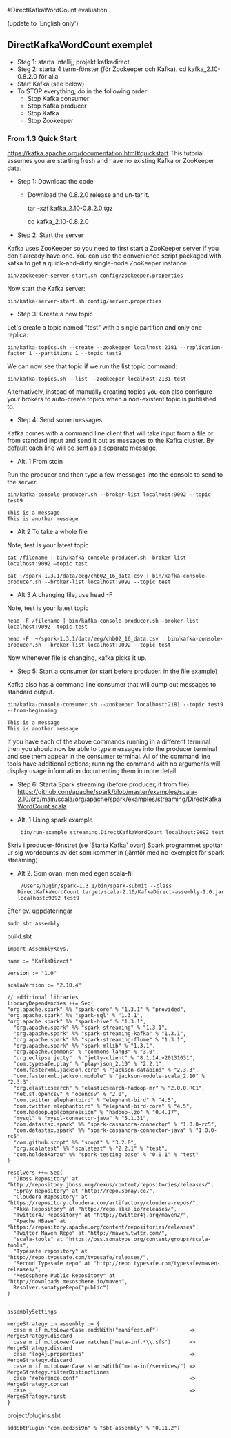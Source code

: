 #DirectKafkaWordCount evaluation

(update to 'English only')

## DirectKafkaWordCount exemplet
- Steg 1: starta Intellij, projekt kafkadirect
- Steg 2: starta 4 term-fönster (för Zookeeper och Kafka). cd kafka_2.10-0.8.2.0 för alla
- Start Kafka (see below)
- To STOP everything, do in the following order: 
    - Stop Kafka consumer
    - Stop Kafka producer
    - Stop Kafka
    - Stop Zookeeper
    
### From 1.3 Quick Start

https://kafka.apache.org/documentation.html#quickstart
This tutorial assumes you are starting fresh and have no existing Kafka or ZooKeeper data.

- Step 1: Download the code
    - Download the 0.8.2.0 release and un-tar it.
       
        tar -xzf kafka_2.10-0.8.2.0.tgz
       
        cd kafka_2.10-0.8.2.0

- Step 2: Start the server

Kafka uses ZooKeeper so you need to first start a ZooKeeper server if you don't already have one. You can use the convenience script packaged with kafka to get a quick-and-dirty single-node ZooKeeper instance.

    bin/zookeeper-server-start.sh config/zookeeper.properties

Now start the Kafka server:

    bin/kafka-server-start.sh config/server.properties

- Step 3: Create a new topic

Let's create a topic named "test" with a single partition and only one replica:

    bin/kafka-topics.sh --create --zookeeper localhost:2181 --replication-factor 1 --partitions 1 --topic test9

We can now see that topic if we run the list topic command:

    bin/kafka-topics.sh --list --zookeeper localhost:2181 test

Alternatively, instead of manually creating topics you can also configure your brokers to auto-create topics when a non-existent topic is published to.

- Step 4: Send some messages

Kafka comes with a command line client that will take input from a file or from standard input and send it out as messages to the Kafka cluster. By default each line will be sent as a separate message.

 - Alt. 1 From stdin
    
Run the producer and then type a few messages into the console to send to the server.

    bin/kafka-console-producer.sh --broker-list localhost:9092 --topic test9

    This is a message
    This is another message

 - Alt 2 To take a whole file

Note, test is your latest topic

    cat /filename | bin/kafka-console-producer.sh –broker-list localhost:9092 –topic test

    cat ~/spark-1.3.1/data/eeg/chb02_16_data.csv | bin/kafka-console-producer.sh --broker-list localhost:9092 --topic test

 - Alt 3 A changing file, use head -F

Note, test is your latest topic

    head -F /filename | bin/kafka-console-producer.sh –broker-list localhost:9092 –topic test

    head -F  ~/spark-1.3.1/data/eeg/chb02_16_data.csv | bin/kafka-console-producer.sh --broker-list localhost:9092 --topic test

Now whenever file is changing, kafka picks it up.

- Step 5: Start a consumer (or start before producer. in the file example)

Kafka also has a command line consumer that will dump out messages to standard output.

    bin/kafka-console-consumer.sh --zookeeper localhost:2181 --topic test9 --from-beginning

    This is a message
    This is another message

If you have each of the above commands running in a different terminal then you should now be able to type messages into the producer terminal and see them appear in the consumer terminal.
All of the command line tools have additional options; running the command with no arguments will display usage information documenting them in more detail.

- Step 6: Starta Spark streaming (before producer, if from file)
https://github.com/apache/spark/blob/master/examples/scala-2.10/src/main/scala/org/apache/spark/examples/streaming/DirectKafkaWordCount.scala

 - Alt. 1 Using spark example
    
        bin/run-example streaming.DirectKafkaWordCount localhost:9092 test

Skriv i producer-fönstret (se 'Starta Kafka' ovan)
Spark programmet spottar ur sig wordcounts av det som kommer in (jämför med nc-exemplet för spark streaming)

 - Alt 2. Som ovan, men med egen scala-fil

        /Users/hugin/spark-1.3.1/bin/spark-submit --class DirectKafkaWordCount target/scala-2.10/KafkaDirect-assembly-1.0.jar localhost:9092 test9

Efter ev. uppdateringar

    sudo sbt assembly

build.sbt

    import AssemblyKeys._

    name := "KafkaDirect"

    version := "1.0"

    scalaVersion := "2.10.4"

    // additional libraries
    libraryDependencies ++= Seq(
    "org.apache.spark" %% "spark-core" % "1.3.1" % "provided",
    "org.apache.spark" %% "spark-sql" % "1.3.1",
    "org.apache.spark" %% "spark-hive" % "1.3.1",
      "org.apache.spark" %% "spark-streaming" % "1.3.1",
      "org.apache.spark" %% "spark-streaming-kafka" % "1.3.1",
      "org.apache.spark" %% "spark-streaming-flume" % "1.3.1",
      "org.apache.spark" %% "spark-mllib" % "1.3.1",
      "org.apache.commons" % "commons-lang3" % "3.0",
      "org.eclipse.jetty"  % "jetty-client" % "8.1.14.v20131031",
      "com.typesafe.play" % "play-json_2.10" % "2.2.1",
      "com.fasterxml.jackson.core" % "jackson-databind" % "2.3.3",
      "com.fasterxml.jackson.module" % "jackson-module-scala_2.10" % "2.3.3",
      "org.elasticsearch" % "elasticsearch-hadoop-mr" % "2.0.0.RC1",
      "net.sf.opencsv" % "opencsv" % "2.0",
      "com.twitter.elephantbird" % "elephant-bird" % "4.5",
      "com.twitter.elephantbird" % "elephant-bird-core" % "4.5",
      "com.hadoop.gplcompression" % "hadoop-lzo" % "0.4.17",
      "mysql" % "mysql-connector-java" % "5.1.31",
      "com.datastax.spark" %% "spark-cassandra-connector" % "1.0.0-rc5",
      "com.datastax.spark" %% "spark-cassandra-connector-java" % "1.0.0-rc5",
      "com.github.scopt" %% "scopt" % "3.2.0",
      "org.scalatest" %% "scalatest" % "2.2.1" % "test",
      "com.holdenkarau" %% "spark-testing-base" % "0.0.1" % "test"
    )
    
    resolvers ++= Seq(
      "JBoss Repository" at "http://repository.jboss.org/nexus/content/repositories/releases/",
      "Spray Repository" at "http://repo.spray.cc/",
      "Cloudera Repository" at "https://repository.cloudera.com/artifactory/cloudera-repos/",
      "Akka Repository" at "http://repo.akka.io/releases/",
      "Twitter4J Repository" at "http://twitter4j.org/maven2/",
      "Apache HBase" at "https://repository.apache.org/content/repositories/releases",
      "Twitter Maven Repo" at "http://maven.twttr.com/",
      "scala-tools" at "https://oss.sonatype.org/content/groups/scala-tools",
      "Typesafe repository" at "http://repo.typesafe.com/typesafe/releases/",
      "Second Typesafe repo" at "http://repo.typesafe.com/typesafe/maven-releases/",
      "Mesosphere Public Repository" at "http://downloads.mesosphere.io/maven",
      Resolver.sonatypeRepo("public")
    )
    
    
    assemblySettings
    
    mergeStrategy in assembly := {
      case m if m.toLowerCase.endsWith("manifest.mf")          => MergeStrategy.discard
      case m if m.toLowerCase.matches("meta-inf.*\\.sf$")      => MergeStrategy.discard
      case "log4j.properties"                                  => MergeStrategy.discard
      case m if m.toLowerCase.startsWith("meta-inf/services/") => MergeStrategy.filterDistinctLines
      case "reference.conf"                                    => MergeStrategy.concat
      case _                                                   => MergeStrategy.first
    }

project/plugins.sbt
    
    addSbtPlugin("com.eed3si9n" % "sbt-assembly" % "0.11.2")
